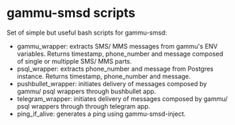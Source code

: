 # gammu-smsd scripts
Set of simple but useful bash scripts for gammu-smsd:
* gammu_wrapper: extracts SMS/ MMS messages from gammu's ENV variables. Returns timestamp, phone_number and message composed of single or multipple SMS/ MMS parts.
* psql_wrapper: extracts phone_number and message from Postgres instance. Returns timestamp, phone_number and message.
* pushbullet_wrapper: initiates delivery of messages composed by gammu/ psql wrappers through bushbullet app.
* telegram_wrapper: initiates delivery of messages composed by gammu/ psql wrappers through through telegram app.
* ping_if_alive: generates a ping using gammu-smsd-inject.
